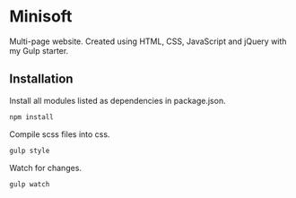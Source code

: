 # Minisoft
Multi-page website. Created using HTML, CSS, JavaScript and jQuery with my Gulp starter.

## Installation

Install all modules listed as dependencies in package.json.

```bash
npm install
```

Compile scss files into css.

```bash
gulp style
```

Watch for changes.

```bash
gulp watch
```

